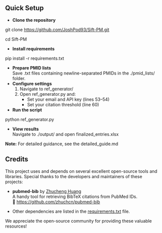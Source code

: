 ## Quick Setup

- **Clone the repository**

git clone <https://github.com/JoshPod93/Sift-PM.git>

cd Sift-PM

- **Install requirements**

pip install -r requirements.txt

- **Prepare PMID lists**  
    Save .txt files containing newline-separated PMIDs in the ./pmid_lists/ folder.
- **Configure settings**
    1. Navigate to ref_generator/
    2. Open ref_generator.py and:
        - Set your email and API key (lines 53–54)
        - Set your citation threshold (line 60)
- **Run the script**

python ref_generator.py

- **View results**  
    Navigate to ./output/ and open finalized_entries.xlsx

**Note:** For detailed guidance, see the detailed_guide.md

## Credits

This project uses and depends on several excellent open-source tools and libraries. Special thanks to the developers and maintainers of these projects:

- **pubmed-bib** by [Zhucheng Huang](https://github.com/zhuchcn/pubmed-bib)  
  A handy tool for retrieving BibTeX citations from PubMed IDs.  
  🔗 https://github.com/zhuchcn/pubmed-bib

- Other dependencies are listed in the [requirements.txt](./requirements.txt) file.

We appreciate the open-source community for providing these valuable resources!
